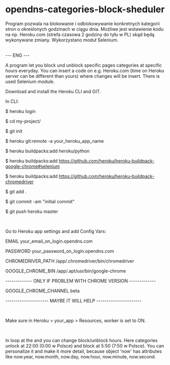 # opendns-categories-block-sheduler
<p>Program pozwala na blokowanie i odblokowywanie konkretnych kategorii stron o określonych godzinach w ciągu dnia. Możliwe jest wstawienie kodu na np. Heroku.com (strefa czasowa 2 godziny do tyłu w PL) skąd będą wykonywane zmiany. Wykorzystano moduł Selenium.</p>
<br>
--- ENG ---

<p>A program let you block und unblock specific pages categories at specific hours everyday. You can insert a code on e.g. Heroku.com (time on Heroku server can be different than yours) where changes will be insert. There is used Selenium module.</p>


<p>Download and install the Heroku CLI and GIT.</p>

<p>
  
  In CLI:

  $ heroku login
  
  $ cd my-project/

  $ git init

  $ heroku git:remote -a your_heroku_app_name

  $ heroku buildpacks:add heroku/python

  $ heroku buildpacks:add https://github.com/heroku/heroku-buildpack-google-chrome#selenium

  $ heroku buildpacks:add https://github.com/heroku/heroku-buildpack-chromedriver

  $ git add .

  $ git commit -am "initial commit"

  $ git push heroku master

</p>
<br>
<p>
  Go to Heroku app settings and add Config Vars:

  EMAIL                  your_email_on_login.opendns.com

  PASSWORD               your_password_on_login.opendns.com

  CHROMEDRIVER_PATH      /app/.chromedriver/bin/chromedriver

  GOOGLE_CHROME_BIN      /app/.apt/usr/bin/google-chrome

  ------------- ONLY IF PROBLEM WITH CHROME VERSION -------------
  
  GOOGLE_CHROME_CHANNEL  beta
  
  --------------------- MAYBE IT WILL HELP ----------------------
  
</p>
<br>
<p>
  Make sure in Heroku > your_app > Resources, worker is set to ON.
</p>
<br>
<p>
  In loop at the and you can change block/unblock hours.
  Here categories unlock at 22:00 (0:00 w Polsce) and block at 5:50 (7:50 w Polsce).
  You can personalize it and make it more detail, because object 'now' has attributes like now.year, now.month, now.day,    now.hour, now.minute, now.second.
</p>
